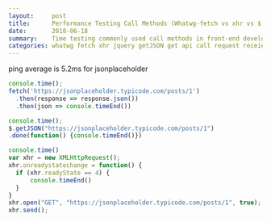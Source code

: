 ```yaml
---
layout:     post
title:      Performance Testing Call Methods (Whatwg-fetch vs xhr vs $.getJSON)
date:       2018-06-18
summary:    Time testing commonly used call methods in front-end development
categories: whatwg fetch xhr jquery getJSON get api call request receieve send
---
```


ping average is 5.2ms for jsonplaceholder


```javascript
console.time();
fetch('https://jsonplaceholder.typicode.com/posts/1')
  .then(response => response.json())
  .then(json => console.timeEnd())
```

```javascript
console.time();
$.getJSON("https://jsonplaceholder.typicode.com/posts/1")
.done(function() {console.timeEnd()})

```

```javascript
console.time()
var xhr = new XMLHttpRequest();
xhr.onreadystatechange = function() {
  if (xhr.readyState == 4) {
	  console.timeEnd()
  }
}
xhr.open("GET", "https://jsonplaceholder.typicode.com/posts/1", true);
xhr.send();
```
